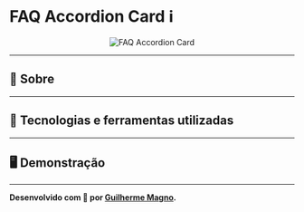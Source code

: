 # FAQ Accordion Card ℹ
<p align="center">
<img src="https://i.imgur.com/QAKiHhI.png" alt="FAQ Accordion Card" title="FAQ Accordion Card">
</p>

---
## 📖 Sobre   


---
## 🚀 Tecnologias e ferramentas utilizadas


---
## 🖥️ Demonstração

---
**Desenvolvido com 💜 por [Guilherme Magno](https://github.com/devmagno/).**